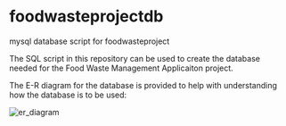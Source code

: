 # foodwasteprojectdb
mysql database script for foodwasteproject

The SQL script in this repository can be used to create the database needed for the Food Waste Management Applicaiton project.

The E-R diagram for the database is provided to help with understanding how the database is to be used:

![er_diagram](https://user-images.githubusercontent.com/108038718/185804790-2acdf83b-a593-46bd-a62e-bb06c4ce1242.png)
